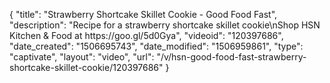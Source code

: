 {
    "title": "Strawberry Shortcake Skillet Cookie - Good Food Fast",
    "description": "Recipe for a strawberry shortcake skillet cookie\nShop HSN Kitchen & Food at https:\/\/goo.gl\/5d0Gya",
    "videoid": "120397686",
    "date_created": "1506695743",
    "date_modified": "1506959861",
    "type": "captivate",
    "layout": "video",
    "url": "\/v\/hsn-good-food-fast-strawberry-shortcake-skillet-cookie\/120397686"
}